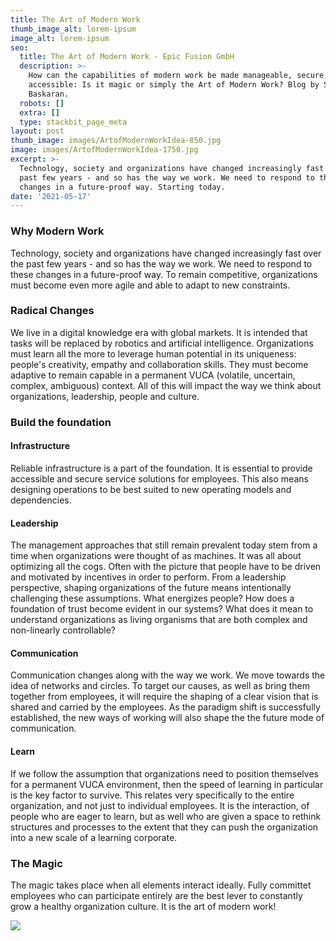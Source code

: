 ```yaml
---
title: The Art of Modern Work
thumb_image_alt: lorem-ipsum
image_alt: lorem-ipsum
seo:
  title: The Art of Modern Work - Epic Fusion GmbH
  description: >-
    How can the capabilities of modern work be made manageable, secure, and
    accessible: Is it magic or simply the Art of Modern Work? Blog by Sanche
    Baskaran.
  robots: []
  extra: []
  type: stackbit_page_meta
layout: post
thumb_image: images/ArtofModernWorkIdea-850.jpg
image: images/ArtofModernWorkIdea-1750.jpg
excerpt: >-
  Technology, society and organizations have changed increasingly fast over the
  past few years - and so has the way we work. We need to respond to these
  changes in a future-proof way. Starting today.
date: '2021-05-17'
---
```

### Why Modern Work

Technology, society and organizations have changed increasingly fast over the past few years - and so has the way we work. We need to respond to these changes in a future-proof way. To remain competitive, organizations must become even more agile and able to adapt to new constraints.

### Radical Changes

We live in a digital knowledge era with global markets. It is intended that tasks will be replaced by robotics and artificial intelligence. Organizations must learn all the more to leverage human potential in its uniqueness: people's creativity, empathy and collaboration skills. They must become adaptive to remain capable in a permanent VUCA (volatile, uncertain, complex, ambiguous) context. All of this will impact the way we think about organizations, leadership, people and culture.

### Build the foundation

#### Infrastructure

Reliable infrastructure is a part of the foundation. It is essential to provide accessible and secure service solutions for employees. This also means designing operations to be best suited to new operating models and dependencies.

#### Leadership

The management approaches that still remain prevalent today stem from a time when organizations were thought of as machines. It was all about optimizing all the cogs. Often with the picture that people have to be driven and motivated by incentives in order to perform. From a leadership perspective, shaping organizations of the future means intentionally challenging these assumptions. What energizes people? How does a foundation of trust become evident in our systems? What does it mean to understand organizations as living organisms that are both complex and non-linearly controllable?

#### Communication

Communication changes along with the way we work. We move towards the idea of networks and circles. To target our causes, as well as bring them together from employees, it will require the shaping of a clear vision that is shared and carried by the employees. As the paradigm shift is successfully established, the new ways of working will also shape the the future mode of communication.

#### Learn

If we follow the assumption that organizations need to position themselves for a permanent VUCA environment, then the speed of learning in particular is the key factor to survive. This relates very specifically to the entire organization, and not just to individual employees. It is the interaction, of people who are eager to learn, but as well who are given a space to rethink structures and processes to the extent that they can push the organization into a new scale of a learning corporate.

### The Magic

The magic takes place when all elements interact ideally. Fully committet employees who can participate entirely are the best lever to constantly grow a healthy organization culture. It is the art of modern work!

![](/images/Sanche3.png)
